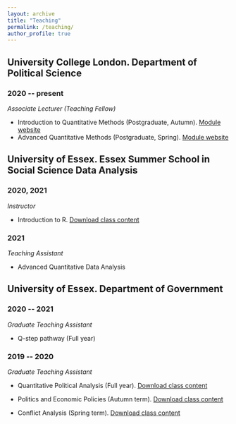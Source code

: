 ```yaml
---
layout: archive
title: "Teaching"
permalink: /teaching/
author_profile: true
---
```

## University College London. Department of Political Science

### 2020 -- present

_Associate Lecturer (Teaching Fellow)_

- Introduction to Quantitative Methods (Postgraduate, Autumn). [Module website](https://uclspp.github.io/PUBL0055/)
- Advanced Quantitative Methods (Postgraduate, Spring). [Module website](https://uclspp.github.io/PUBL0050/)

## University of Essex. Essex Summer School in Social Science Data Analysis

### 2020, 2021

_Instructor_

- Introduction to R. [Download class content](https://github.com/lorenzo-crippa/Intro_to_R)

### 2021

_Teaching Assistant_

- Advanced Quantitative Data Analysis

## University of Essex. Department of Government

### 2020 -- 2021

_Graduate Teaching Assistant_

- Q-step pathway (Full year)

### 2019 -- 2020

_Graduate Teaching Assistant_

- Quantitative Political Analysis (Full year). [Download class content](https://github.com/lorenzo-crippa/GV300)

- Politics and Economic Policies (Autumn term). [Download class content](https://github.com/lorenzo-crippa/GV120)

- Conflict Analysis (Spring term). [Download class content](https://github.com/lorenzo-crippa/GV217)


